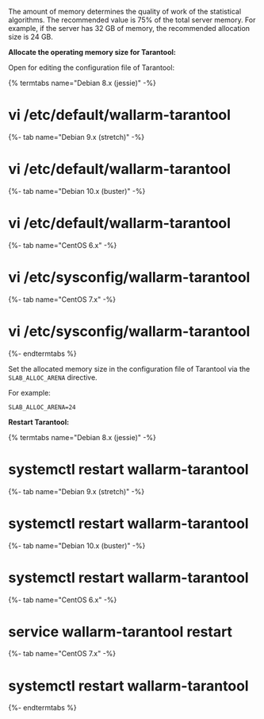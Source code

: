 The amount of memory determines the quality of work of the statistical algorithms.
The recommended value is 75% of the total server memory. For example, if the server has
32 GB of memory, the recommended allocation size is 24 GB.

**Allocate the operating memory size for Tarantool:**

Open for editing the configuration file of Tarantool:

{% termtabs name="Debian 8.x (jessie)" -%}
# vi /etc/default/wallarm-tarantool
{%- tab name="Debian 9.x (stretch)" -%}
# vi /etc/default/wallarm-tarantool
{%- tab name="Debian 10.x (buster)" -%}
# vi /etc/default/wallarm-tarantool
{%- tab name="CentOS 6.x" -%}
# vi /etc/sysconfig/wallarm-tarantool
{%- tab name="CentOS 7.x" -%}
# vi /etc/sysconfig/wallarm-tarantool
{%- endtermtabs %}

Set the allocated memory size in the configuration file of Tarantool via the
`SLAB_ALLOC_ARENA` directive.

For example:

```
SLAB_ALLOC_ARENA=24
```

**Restart Tarantool:**

{% termtabs name="Debian 8.x (jessie)" -%}
# systemctl restart wallarm-tarantool
{%- tab name="Debian 9.x (stretch)" -%}
# systemctl restart wallarm-tarantool
{%- tab name="Debian 10.x (buster)" -%}
# systemctl restart wallarm-tarantool
{%- tab name="CentOS 6.x" -%}
# service wallarm-tarantool restart
{%- tab name="CentOS 7.x" -%}
# systemctl restart wallarm-tarantool
{%- endtermtabs %}
